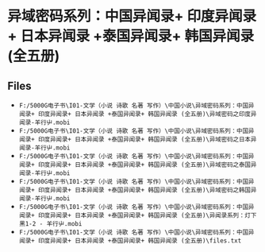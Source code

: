 # 异域密码系列：中国异闻录+ 印度异闻录+ 日本异闻录 +泰国异闻录+ 韩国异闻录 (全五册)

## Files

- `F:/5000G电子书\I01-文学（小说 诗歌 名著 写作）\中国小说\异域密码系列：中国异闻录+ 印度异闻录+ 日本异闻录 +泰国异闻录+ 韩国异闻录 (全五册)\异域密码之印度异闻录-羊行屮.mobi`
- `F:/5000G电子书\I01-文学（小说 诗歌 名著 写作）\中国小说\异域密码系列：中国异闻录+ 印度异闻录+ 日本异闻录 +泰国异闻录+ 韩国异闻录 (全五册)\异域密码之日本异闻录-羊行屮.mobi`
- `F:/5000G电子书\I01-文学（小说 诗歌 名著 写作）\中国小说\异域密码系列：中国异闻录+ 印度异闻录+ 日本异闻录 +泰国异闻录+ 韩国异闻录 (全五册)\异域密码之泰国异闻录-羊行屮.mobi`
- `F:/5000G电子书\I01-文学（小说 诗歌 名著 写作）\中国小说\异域密码系列：中国异闻录+ 印度异闻录+ 日本异闻录 +泰国异闻录+ 韩国异闻录 (全五册)\异域密码之韩国异闻录-羊行屮.mobi`
- `F:/5000G电子书\I01-文学（小说 诗歌 名著 写作）\中国小说\异域密码系列：中国异闻录+ 印度异闻录+ 日本异闻录 +泰国异闻录+ 韩国异闻录 (全五册)\异闻录系列：灯下黑1-2 - 羊行屮.mobi`
- `F:/5000G电子书\I01-文学（小说 诗歌 名著 写作）\中国小说\异域密码系列：中国异闻录+ 印度异闻录+ 日本异闻录 +泰国异闻录+ 韩国异闻录 (全五册)\files.txt`
